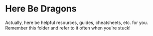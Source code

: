 # Here Be Dragons

Actually, here be helpful resources, guides, cheatsheets, etc. for you. Remember this folder and refer to it often when you're stuck!
